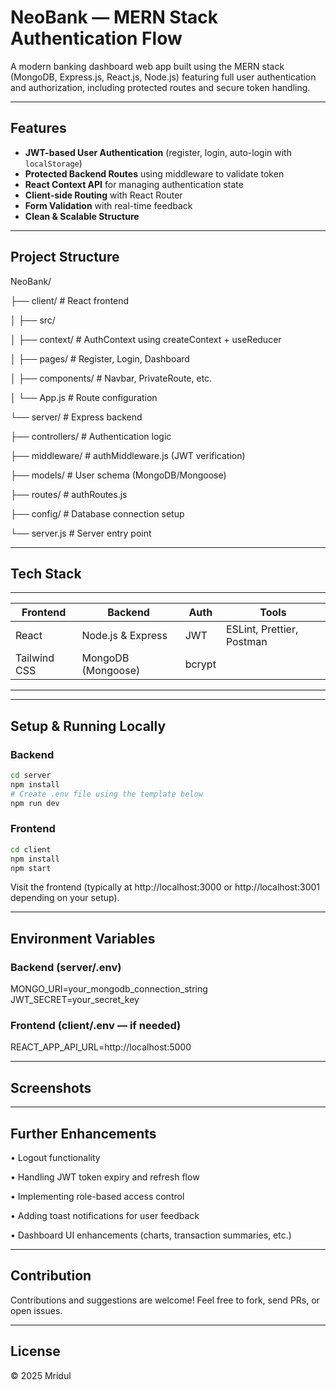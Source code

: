 # NeoBank — MERN Stack Authentication Flow

A modern banking dashboard web app built using the MERN stack (MongoDB, Express.js, React.js, Node.js) featuring full user authentication and authorization, including protected routes and secure token handling.

---

##  Features

- **JWT-based User Authentication** (register, login, auto-login with `localStorage`)
- **Protected Backend Routes** using middleware to validate token
- **React Context API** for managing authentication state
- **Client-side Routing** with React Router
- **Form Validation** with real-time feedback
- **Clean & Scalable Structure**

---

##  Project Structure

NeoBank/

├── client/ # React frontend

│ ├── src/

│ ├── context/ # AuthContext using createContext + useReducer

│ ├── pages/ # Register, Login, Dashboard

│ ├── components/ # Navbar, PrivateRoute, etc.

│ └── App.js # Route configuration

└── server/ # Express backend

├── controllers/ # Authentication logic

├── middleware/ # authMiddleware.js (JWT verification)

├── models/ # User schema (MongoDB/Mongoose)

├── routes/ # authRoutes.js

├── config/ # Database connection setup

└── server.js # Server entry point

---

##  Tech Stack
-------------------------------------------------------------------------------
| Frontend      | Backend           | Auth        | Tools                     |
|---------------|-------------------|-------------|---------------------------|
| React         | Node.js & Express | JWT         | ESLint, Prettier, Postman |
| Tailwind CSS  | MongoDB (Mongoose)| bcrypt      |                           |
-------------------------------------------------------------------------------

---

##  Setup & Running Locally

### Backend
```bash
cd server
npm install
# Create .env file using the template below
npm run dev
```

### Frontend
```bash
cd client
npm install
npm start
```

Visit the frontend (typically at http://localhost:3000 or http://localhost:3001 depending on your setup).

---

## Environment Variables

### Backend (server/.env)

MONGO_URI=your_mongodb_connection_string
JWT_SECRET=your_secret_key

### Frontend (client/.env — if needed)

REACT_APP_API_URL=http://localhost:5000

---

## Screenshots


---

## Further Enhancements

•  Logout functionality

•  Handling JWT token expiry and refresh flow

•  Implementing role-based access control

•  Adding toast notifications for user feedback

•  Dashboard UI enhancements (charts, transaction summaries, etc.)

---

## Contribution

Contributions and suggestions are welcome! Feel free to fork, send PRs, or open issues.

---

## License

© 2025 Mridul
